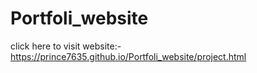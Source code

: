 # Portfoli_website

click here to visit website:- https://prince7635.github.io/Portfoli_website/project.html
